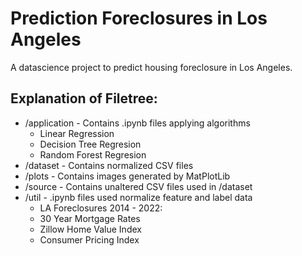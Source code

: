 # Prediction Foreclosures in Los Angeles
A datascience project to predict housing foreclosure in Los Angeles.

## Explanation of Filetree:
* /application - Contains .ipynb files applying algorithms
  - Linear Regression
  - Decision Tree Regresion
  - Random Forest Regresion
* /dataset - Contains normalized CSV files
* /plots - Contains images generated by MatPlotLib
* /source - Contains unaltered CSV files used in /dataset
* /util - .ipynb files used normalize feature and label data
  - LA Foreclosures 2014 - 2022:
  - 30 Year Mortgage Rates
  - Zillow Home Value Index
  - Consumer Pricing Index


